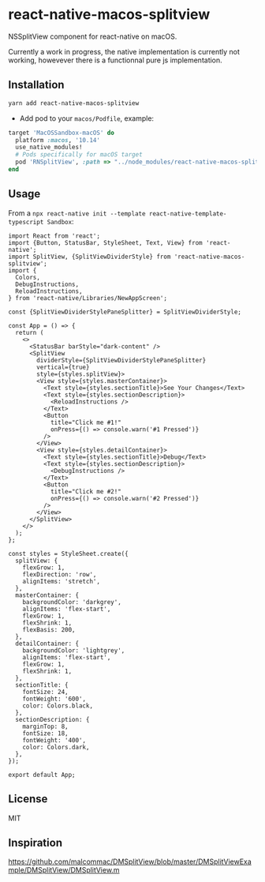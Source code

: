 # react-native-macos-splitview

NSSplitView component for react-native on macOS.

Currently a work in progress, the native implementation is currently not working, howevever there is a functionnal pure js implementation.

## Installation

```sh
yarn add react-native-macos-splitview
```

- Add pod to your `macos/Podfile`, example:

```ruby
target 'MacOSSandbox-macOS' do
  platform :macos, '10.14'
  use_native_modules!
  # Pods specifically for macOS target
  pod 'RNSplitView', :path => "../node_modules/react-native-macos-splitview"
end
```

## Usage

From a `npx react-native init --template react-native-template-typescript Sandbox`:

```tsx
import React from 'react';
import {Button, StatusBar, StyleSheet, Text, View} from 'react-native';
import SplitView, {SplitViewDividerStyle} from 'react-native-macos-splitview';
import {
  Colors,
  DebugInstructions,
  ReloadInstructions,
} from 'react-native/Libraries/NewAppScreen';

const {SplitViewDividerStylePaneSplitter} = SplitViewDividerStyle;

const App = () => {
  return (
    <>
      <StatusBar barStyle="dark-content" />
      <SplitView
        dividerStyle={SplitViewDividerStylePaneSplitter}
        vertical={true}
        style={styles.splitView}>
        <View style={styles.masterContainer}>
          <Text style={styles.sectionTitle}>See Your Changes</Text>
          <Text style={styles.sectionDescription}>
            <ReloadInstructions />
          </Text>
          <Button
            title="Click me #1!"
            onPress={() => console.warn('#1 Pressed')}
          />
        </View>
        <View style={styles.detailContainer}>
          <Text style={styles.sectionTitle}>Debug</Text>
          <Text style={styles.sectionDescription}>
            <DebugInstructions />
          </Text>
          <Button
            title="Click me #2!"
            onPress={() => console.warn('#2 Pressed')}
          />
        </View>
      </SplitView>
    </>
  );
};

const styles = StyleSheet.create({
  splitView: {
    flexGrow: 1,
    flexDirection: 'row',
    alignItems: 'stretch',
  },
  masterContainer: {
    backgroundColor: 'darkgrey',
    alignItems: 'flex-start',
    flexGrow: 1,
    flexShrink: 1,
    flexBasis: 200,
  },
  detailContainer: {
    backgroundColor: 'lightgrey',
    alignItems: 'flex-start',
    flexGrow: 1,
    flexShrink: 1,
  },
  sectionTitle: {
    fontSize: 24,
    fontWeight: '600',
    color: Colors.black,
  },
  sectionDescription: {
    marginTop: 8,
    fontSize: 18,
    fontWeight: '400',
    color: Colors.dark,
  },
});

export default App;
```

## License

MIT

## Inspiration

https://github.com/malcommac/DMSplitView/blob/master/DMSplitViewExample/DMSplitView/DMSplitView.m
